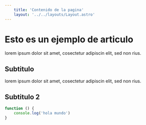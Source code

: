 ```yaml
---
    title: 'Contenido de la pagina'
    layout: '../../layouts/Layout.astro'
---
```


# Esto es un ejemplo de articulo

lorem ipsum dolor sit amet, cosectetur adipiscin elit, sed non rius.

## Subtitulo

lorem ipsum dolor sit amet, cosectetur adipiscin elit, sed non rius.

## Subtitulo 2

```javascript
function () {
    console.log('hola mundo')
}
```
